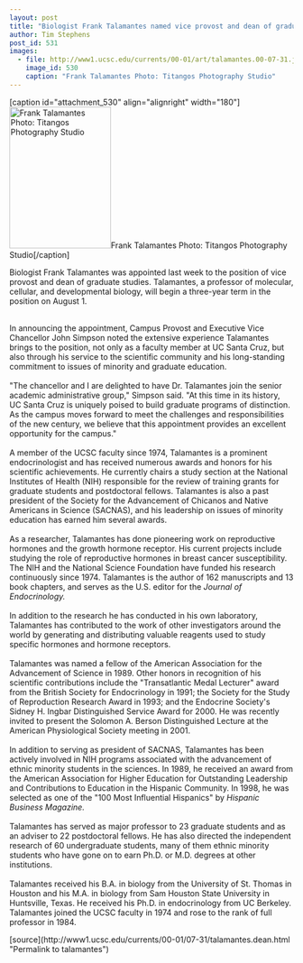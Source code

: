 ```yaml
---
layout: post
title: "Biologist Frank Talamantes named vice provost and dean of graduate studies"
author: Tim Stephens
post_id: 531
images:
  - file: http://www1.ucsc.edu/currents/00-01/art/talamantes.00-07-31.jpg
    image_id: 530
    caption: "Frank Talamantes Photo: Titangos Photography Studio"
---
```


[caption id="attachment_530" align="alignright" width="180"]<a href="http://localhost/mysite/wp-content/uploads/2000/07/talamantes.00-07-31.jpg"><img class="size-full wp-image-530" src="http://localhost/mysite/wp-content/uploads/2000/07/talamantes.00-07-31.jpg" alt="Frank Talamantes Photo: Titangos Photography Studio" width="180" height="251" /></a>Frank Talamantes Photo: Titangos Photography Studio[/caption]
<p>
  Biologist Frank Talamantes was appointed last week to the position of vice provost and dean of graduate studies. Talamantes, a professor of molecular, cellular, and developmental biology, will begin a three-year term in the position on August 1.
</p><br>
In announcing the appointment, Campus Provost and Executive Vice Chancellor John Simpson noted the extensive experience Talamantes brings to the position, not only as a faculty member at UC Santa Cruz, but also through his service to the scientific community and his long-standing commitment to issues of minority and graduate education.<br>
<br>
"The chancellor and I are delighted to have Dr. Talamantes join the senior academic administrative group," Simpson said. "At this time in its history, UC Santa Cruz is uniquely poised to build graduate programs of distinction. As the campus moves forward to meet the challenges and responsibilities of the new century, we believe that this appointment provides an excellent opportunity for the campus."<br>
<br>
A member of the UCSC faculty since 1974, Talamantes is a prominent endocrinologist and has received numerous awards and honors for his scientific achievements. He currently chairs a study section at the National Institutes of Health (NIH) responsible for the review of training grants for graduate students and postdoctoral fellows. Talamantes is also a past president of the Society for the Advancement of Chicanos and Native Americans in Science (SACNAS), and his leadership on issues of minority education has earned him several awards.<br>
<br>
As a researcher, Talamantes has done pioneering work on reproductive hormones and the growth hormone receptor. His current projects include studying the role of reproductive hormones in breast cancer susceptibility. The NIH and the National Science Foundation have funded his research continuously since 1974. Talamantes is the author of 162 manuscripts and 13 book chapters, and serves as the U.S. editor for the <i>Journal of Endocrinology.</i><br>
<br>
In addition to the research he has conducted in his own laboratory, Talamantes has contributed to the work of other investigators around the world by generating and distributing valuable reagents used to study specific hormones and hormone receptors.<br>
<br>
Talamantes was named a fellow of the American Association for the Advancement of Science in 1989. Other honors in recognition of his scientific contributions include the "Transatlantic Medal Lecturer" award from the British Society for Endocrinology in 1991; the Society for the Study of Reproduction Research Award in 1993; and the Endocrine Society's Sidney H. Ingbar Distinguished Service Award for 2000. He was recently invited to present the Solomon A. Berson Distinguished Lecture at the American Physiological Society meeting in 2001.<br>
<br>
In addition to serving as president of SACNAS, Talamantes has been actively involved in NIH programs associated with the advancement of ethnic minority students in the sciences. In 1989, he received an award from the American Association for Higher Education for Outstanding Leadership and Contributions to Education in the Hispanic Community. In 1998, he was selected as one of the "100 Most Influential Hispanics" by <i>Hispanic Business Magazine.</i><br>
<br>
Talamantes has served as major professor to 23 graduate students and as an adviser to 22 postdoctoral fellows. He has also directed the independent research of 60 undergraduate students, many of them ethnic minority students who have gone on to earn Ph.D. or M.D. degrees at other institutions.<br>
<br>
Talamantes received his B.A. in biology from the University of St. Thomas in Houston and his M.A. in biology from Sam Houston State University in Huntsville, Texas. He received his Ph.D. in endocrinology from UC Berkeley. Talamantes joined the UCSC faculty in 1974 and rose to the rank of full professor in 1984.
<p>

</p>
[source](http://www1.ucsc.edu/currents/00-01/07-31/talamantes.dean.html "Permalink to talamantes")
